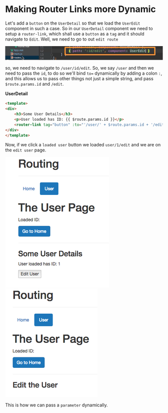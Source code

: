 # Making Router Links more Dynamic

Let's add a `button` on the `UserDetail` so that we load the `UserEdit` component in such a case. So in our `UserDetail` component we need to setup a `router-link`, which shall use a `button` as a `tag` and it should navigate to `Edit`. Well, we need to go to out `edit route`

![edit-route](../edit-route.png)

so, we need to navigate to `/user/id/edit`. So, we say `/user` and then we need to pass the `id`, to do so we'll bind `to=` dynamically by adding a colon `:`, and this allows us to pass other things not just a simple string, and pass `$route.params.id` and `/edit`. 

**UserDetail**

```html
<template>
<div>
    <h3>Some User Details</h3>
    <p>User loaded has ID: {{ $route.params.id }}</p>
    <router-link tag="button" :to="'/user/' + $route.params.id + '/edit'" class="btn btn-primary">Edit User</router-link>  <!--navigate to edit-->
</div>
</template>
```

Now, if we click a `loaded user` button we loaded `user/1/edit` and we are on the `edit user` page. 

![edit-route2](../edit-route2.png)
![edit-route3](../edit-route3.png)

This is how we can pass a `parameter` dynamically. 
